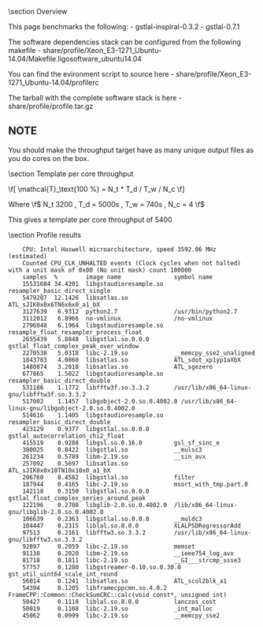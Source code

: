 \section Overview

This page benchmarks the following:
	- gstlal-inspiral-0.3.2
	- gstlal-0.7.1

The software dependencies stack can be configured from the following makefile
	- share/profile/Xeon_E3-1271_Ubuntu-14.04/Makefile.ligosoftware_ubuntu14.04

You can find the evironment script to source here
	- share/profile/Xeon_E3-1271_Ubuntu-14.04/profilerc

The tarball with the complete software stack is here
	- share/profile/profile.tar.gz

## NOTE

You should make the throughput target have as many unique output files as you do cores on the box.

\section Template per core throughput

\f[
\mathcal{T}_\text{100 \%} = N_t * T_d / T_w / N_c
\f]

Where \f$ N_t 3200 \, T_d = 5000s \, T_w = 740s \, N_c = 4 \f$

This gives a template per core throughput of 5400

\section Profile results

		CPU: Intel Haswell microarchitecture, speed 3592.06 MHz (estimated)
		Counted CPU_CLK_UNHALTED events (Clock cycles when not halted) with a unit mask of 0x00 (No unit mask) count 100000
		samples  %        image name               symbol name
		15531684 34.4201  libgstaudioresample.so   resampler_basic_direct_single
		5479207  12.1426  libsatlas.so             ATL_sJIK0x0x6TN6x6x0_a1_bX
		3127639   6.9312  python2.7                /usr/bin/python2.7
		3112012   6.8966  no-vmlinux               /no-vmlinux
		2796048   6.1964  libgstaudioresample.so   resample_float_resampler_process_float
		2655439   5.8848  libgstlal.so.0.0.0       gstlal_float_complex_peak_over_window
		2270538   5.0318  libc-2.19.so             __memcpy_sse2_unaligned
		1843783   4.0860  libsatlas.so             ATL_sdot_xp1yp1aXbX
		1480874   3.2818  libsatlas.so             ATL_sgezero
		677865    1.5022  libgstaudioresample.so   resampler_basic_direct_double
		531186    1.1772  libfftw3f.so.3.3.2       /usr/lib/x86_64-linux-gnu/libfftw3f.so.3.3.2
		517002    1.1457  libgobject-2.0.so.0.4002.0 /usr/lib/x86_64-linux-gnu/libgobject-2.0.so.0.4002.0
		514616    1.1405  libgstaudioresample.so   resampler_basic_direct_double
		423129    0.9377  libgstlal.so.0.0.0       gstlal_autocorrelation_chi2_float
		415519    0.9208  libgsl.so.0.16.0         gsl_sf_sinc_e
		380025    0.8422  libgstlal.so             __mulsc3
		261234    0.5789  libm-2.19.so             __sin_avx
		257092    0.5697  libsatlas.so             ATL_sJIK0x0x10TN10x10x0_a1_bX
		206760    0.4582  libgstlal.so             filter
		187944    0.4165  libc-2.19.so             msort_with_tmp.part.0
		142118    0.3150  libgstlal.so.0.0.0       gstlal_float_complex_series_around_peak
		122196    0.2708  libglib-2.0.so.0.4002.0  /lib/x86_64-linux-gnu/libglib-2.0.so.0.4002.0
		106639    0.2363  libgstlal.so.0.0.0       __muldc3
		104447    0.2315  liblal.so.8.0.0          XLALPSDRegressorAdd
		97513     0.2161  libfftw3.so.3.3.2        /usr/lib/x86_64-linux-gnu/libfftw3.so.3.3.2
		92897     0.2059  libc-2.19.so             memset
		91138     0.2020  libm-2.19.so             __ieee754_log_avx
		81718     0.1811  libc-2.19.so             __GI___strcmp_ssse3
		57757     0.1280  libgstreamer-0.10.so.0.30.0 gst_util_uint64_scale_int_round
		56014     0.1241  libsatlas.so             ATL_scol2blk_a1
		54394     0.1205  libframecppcmn.so.4.0.2  FrameCPP::Common::CheckSumCRC::calc(void const*, unsigned int)
		50427     0.1118  liblal.so.8.0.0          lanczos_cost
		50019     0.1108  libc-2.19.so             _int_malloc
		45062     0.0999  libc-2.19.so             __memcpy_sse2

